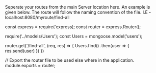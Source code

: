 Seperate your routes from the main Server location here. An example is given below.
The route will follow the naming convention of the file. I.E - localhost:8080/myroute/find-all

const express = require('express);
const router = express.Router();

require('../models/Users');
const Users = mongoose.model('users');

router.get('/find-all', (req, res) => {
    Users.find()
        .then(user => {
            res.send(user)
        })
})

// Export the router file to be used else where in the application.
module.exports = router;